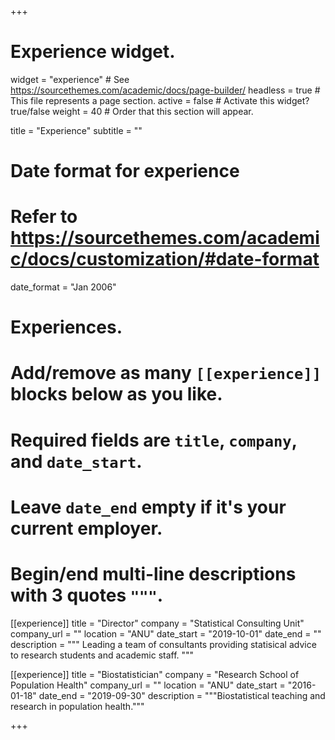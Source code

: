 +++
# Experience widget.
widget = "experience"  # See https://sourcethemes.com/academic/docs/page-builder/
headless = true  # This file represents a page section.
active = false  # Activate this widget? true/false
weight = 40  # Order that this section will appear.

title = "Experience"
subtitle = ""

# Date format for experience
#   Refer to https://sourcethemes.com/academic/docs/customization/#date-format
date_format = "Jan 2006"

# Experiences.
#   Add/remove as many `[[experience]]` blocks below as you like.
#   Required fields are `title`, `company`, and `date_start`.
#   Leave `date_end` empty if it's your current employer.
#   Begin/end multi-line descriptions with 3 quotes `"""`.
[[experience]]
  title = "Director"
  company = "Statistical Consulting Unit"
  company_url = ""
  location = "ANU"
  date_start = "2019-10-01"
  date_end = ""
  description = """
  Leading a team of consultants providing statisical advice to research students and academic staff.
  """

[[experience]]
  title = "Biostatistician"
  company = "Research School of Population Health"
  company_url = ""
  location = "ANU"
  date_start = "2016-01-18"
  date_end = "2019-09-30"
  description = """Biostatistical teaching and research in population health."""

+++
